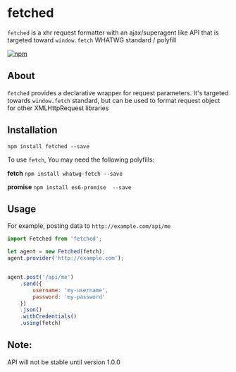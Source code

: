 # fetched
`fetched` is a xhr request formatter with an ajax/superagent like API
that is targeted toward `window.fetch` WHATWG standard / polyfill

[![npm](https://img.shields.io/npm/v/fetched.svg?style=flat-square)](https://www.npmjs.com/package/fetched)


## About
`fetched` provides a declarative wrapper for request parameters.
It's targeted towards `window.fetch` standard, but can be used to format
request object for other XMLHttpRequest libraries


## Installation

`npm install fetched --save`

To use `fetch`, You may need the following polyfills:

__fetch__
`npm install whatwg-fetch --save`

__promise__
`npm install es6-promise  --save`



## Usage

For example, posting data to `http://example.com/api/me`

```js
import Fetched from 'fetched';

let agent = new Fetched(fetch);
agent.provider('http://example.com');


agent.post('/api/me')
    .send({
        username: 'my-username',
        password: 'my-password'
    })
    .json()
    .withCredentials()
    .using(fetch)
```

## Note:

API will not be stable until version 1.0.0
